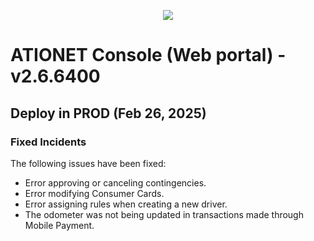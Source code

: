 <p align="center">
  <img src="https://github.com/Ationet/ationetdocs/raw/master/Content/Images/ATIOnetLogo_250x70.png" />
</p>

# ATIONET Console (Web portal) - v2.6.6400

## Deploy in PROD (Feb 26, 2025)

### Fixed Incidents
The following issues have been fixed:
- Error approving or canceling contingencies.
- Error modifying Consumer Cards.
- Error assigning rules when creating a new driver.
- The odometer was not being updated in transactions made through Mobile Payment.

